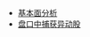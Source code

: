 
* [基本面分析](https://github.com/stevenli91748/Stock-Knowledge/blob/master/%E5%B8%82%E5%9C%BA%E5%88%86%E6%9E%90/%E5%9F%BA%E6%9C%AC%E9%9D%A2%E5%88%86%E6%9E%90/%E5%9F%BA%E6%9C%AC%E9%9D%A2%E5%88%86%E6%9E%90.md)
* [盘口中捕获异动股](https://weread.qq.com/web/reader/96732dc0715a3ecc96796c6kc9f326d018c9f0f895fb5e4)
